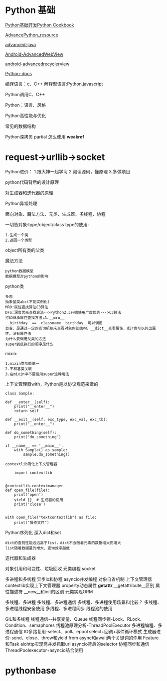 # Python 基础

[Python基础开发Python Cookbook](https://python3-cookbook.readthedocs.io/zh_CN/latest/copyright.html)

[AdvancePython_resource](https://github.com/liyaopinner/AdvancePython_resource)

[advanced-java](https://github.com/doocs/advanced-java)

[Android-AdvancedWebView](https://github.com/delight-im/Android-AdvancedWebView)

[android-advancedrecyclerview](https://github.com/h6ah4i/android-advancedrecyclerview)

[Python-docs](https://docs.python-guide.org/)

编译语言：c、C++
解释型语言:Python,javascript

Python调用C、C++

Python：语言、风格

Python高性能与优化

常见的数据结构

Python深拷贝
partial 怎么使用
__weakref__
# request->urllib->socket

Python进价：
1.跟大神一起学习
2.阅读源码，懂原理
3.多做项目

python代码背后的设计原理

对生成器和迭代器的原理

Python异常处理

面向对象、魔法方法、元类、生成器、多线程、协程

一切皆对象:type/object/class
type的使用:

    1.生成一个类
    2.返回一个类型

object所有类的父类

    
魔法方法

    python数据模型
    数据模型对python的影响
    
python类

    多态
    抽象基类abc(不能实例化)
    MRO:属性查找算法C3算法
    DFS:深度优先查找算法-->Python2.3开始使用广度优先--->C3算法
    打印继承属性查找方法:A.__mro__
    __birthday  == _classname__birthday__可以调用
    自省，是通过一定的查询机制来查看对象内部结构，__dict__查看属性，dir也可以列出属性，没有属性值
    为什么要调用父类的方法
    super到底执行的顺序是什么

mixin:

    1.mixin类功能单一
    2.不和基类关联
    3.在mixin中不要使用super这种用法

上下文管理器with，Python是以协议规范来做的

    class Sample:

    def __enter__(self):
        print("__enter__")
        return self

    def __exit__(self, exc_type, exc_val, exc_tb):
        print("__enter__")

    def do_something(self):
        print("do_something")

    if __name__ == '__main__':
        with Sample() as sample:
            sample.do_something()
            
    contextlib简化上下文管理器
        
        import contextlib
    
    
    @contextlib.contextmanager
    def open_file(file):
        print('open')
        yield {}  # 生成器的使用
        print('close')
    
    
    with open_file("textcontextlib") as file:
        print("操作文件")


    
Python序列化
深入dict和set

    dict的查找性能远远高于list，dict不会随着元素的数据增大而增大
    list随着数据量的增大、查询效率越低
    
迭代器和生成器

对象引用和可变性、垃圾回收
元类编程
socket

多进程和多线程
异步io和协程
asyncio并发编程
对象自省机制
上下文管理器
contextlib实现上下文管理器
property动态属性
__getattr__,__getattribute__区别
属性描述符
__new__和init的区别
元类实现ORM


多线程、多进程
多线程、多进程通信
多线程、多进程使用场景和比较？
多线程、多进程线程安全使用
多线程、多进程同步
线程池的使用

GIL和多线程
线程通信--共享变量、Queue
线程同步锁-Lock、RLock、Condition、semaphores
线程池原理分析-ThreadPoolExecutor
多进程编程、多进程通信
IO多路复用-select、poll、epool
select+回调+事件循环模式
生成器进价-send、close、throw和yield from
async和await两个关键词的作用
Feature和Task
aiohttp实现高并发抓取url
asyncio背后的selector
协程同步和通信
ThreadPoolexecutor+asyncio结合使用



# pythonbase
